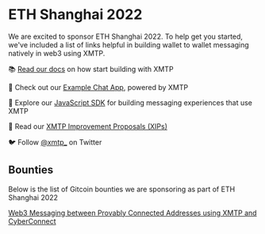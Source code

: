 # ETH Shanghai 2022

We are excited to sponsor ETH Shanghai 2022. To help get you started, we've included a list of links helpful in building wallet to wallet messaging natively in web3 using XMTP.

📚 [Read our docs](https://docs.xmtp.org/) on how start building with XMTP

💬 Check out our [Example Chat App](https://github.com/xmtp/example-chat-react), powered by XMTP

💾 Explore our [JavaScript SDK](https://github.com/xmtp/xmtp-js) for building messaging experiences that use XMTP

📜 Read our [XMTP Improvement Proposals (XIPs)](https://github.com/xmtp/XIPs)

🐦 Follow [@xmtp_](https://twitter.com/xmtp) on Twitter

## Bounties
Below is the list of Gitcoin bounties we are sponsoring as part of ETH Shanghai 2022

[Web3 Messaging between Provably Connected Addresses using XMTP and CyberConnect](https://github.com/xmtp-labs/ethshanghai-2022/issues/1)

